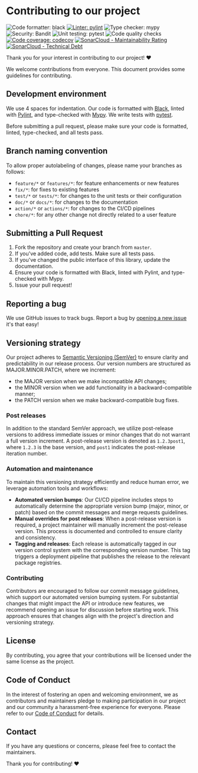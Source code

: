 <!-- Copyright 2024 - GitHub user: fredericks1982

Licensed under the Apache License, Version 2.0 (the "License");
you may not use this file except in compliance with the License.
You may obtain a copy of the License at

    http://www.apache.org/licenses/LICENSE-2.0

Unless required by applicable law or agreed to in writing, software
distributed under the License is distributed on an "AS IS" BASIS,
WITHOUT WARRANTIES OR CONDITIONS OF ANY KIND, either express or implied.
See the License for the specific language governing permissions and
limitations under the License.  -->

# Contributing to our project

![Code formatter: black](https://img.shields.io/badge/code%20style-black-000000.svg)
[![Linter: pylint](https://img.shields.io/badge/linting-pylint-yellowgreen)](https://github.com/pylint-dev/pylint)
![Type checker: mypy](https://img.shields.io/badge/type%20checking-mypy-yellowgreen.svg)
![Security: Bandit](https://img.shields.io/badge/security-bandit-0cc.svg)
![Unit testing: pytest](https://img.shields.io/badge/testing-pytest-0A0.svg)
![Code quality checks](https://github.com/camedomotic-unofficial/aiocamedomotic/actions/workflows/code-quality.yml/badge.svg)
[![Code coverage: codecov](https://codecov.io/gh/camedomotic-unofficial/aiocamedomotic/graph/badge.svg?token=0QSJYP7EP3)](https://codecov.io/gh/camedomotic-unofficial/aiocamedomotic)
[![SonarCloud - Maintainability Rating](https://sonarcloud.io/api/project_badges/measure?project=camedomotic-unofficial_aiocamedomotic&metric=sqale_rating)](https://sonarcloud.io/summary/new_code?id=camedomotic-unofficial_aiocamedomotic)
[![SonarCloud - Technical Debt](https://sonarcloud.io/api/project_badges/measure?project=camedomotic-unofficial_aiocamedomotic&metric=sqale_index)](https://sonarcloud.io/summary/new_code?id=camedomotic-unofficial_aiocamedomotic)

Thank you for your interest in contributing to our project! ❤️

We welcome contributions from everyone. This document provides some guidelines for contributing.

## Development environment

We use 4 spaces for indentation. Our code is formatted with [Black](https://black.readthedocs.io/en/stable/), linted with [Pylint](https://www.pylint.org/), and type-checked with [Mypy](http://mypy-lang.org/). We write tests with [pytest](https://docs.pytest.org/en/latest/).

Before submitting a pull request, please make sure your code is formatted, linted,
type-checked, and all tests pass.

## Branch naming convention

To allow proper autolabeling of changes, please name your branches as follows:

- `feature/*` or `features/*`: for feature enhancements or new features
- `fix/*`: for fixes to existing features
- `test/*` or `tests/*`: for changes to the unit tests or their configuration
- `doc/*` or `docs/*`: for changes to the documentation
- `action/*` or `actions/*`: for changes to the CI/CD pipelines
- `chore/*`: for any other change not directly related to a user feature

## Submitting a Pull Request

1. Fork the repository and create your branch from `master`.
2. If you've added code, add tests. Make sure all tests pass.
3. If you've changed the public interface of this library, update the documentation.
4. Ensure your code is formatted with Black, linted with Pylint, and type-checked with
   Mypy.
5. Issue your pull request!

## Reporting a bug

We use GitHub issues to track bugs. Report a bug by
[opening a new issue](https://github.com/camedomotic-unofficial/aiocamedomotic/issues)
it's that easy!

## Versioning strategy

Our project adheres to [Semantic Versioning (SemVer)](https://semver.org/) to ensure
clarity and predictability in our release process. Our version numbers are structured as
MAJOR.MINOR.PATCH, where we increment:

- the MAJOR version when we make incompatible API changes;
- the MINOR version when we add functionality in a backward-compatible manner;
- the PATCH version when we make backward-compatible bug fixes.

### Post releases

In addition to the standard SemVer approach, we utilize post-release versions to address
immediate issues or minor changes that do not warrant a full version increment. A
post-release version is denoted as `1.2.3post1`, where `1.2.3` is the base version, and
`post1` indicates the post-release iteration number.

### Automation and maintenance

To maintain this versioning strategy efficiently and reduce human error, we leverage
automation tools and workflows:

- **Automated version bumps**: Our CI/CD pipeline includes steps to automatically
    determine the appropriate version bump (major, minor, or patch) based on the commit
    messages and merge requests guidelines.
- **Manual overrides for post releases**: When a post-release version is required, a
    project maintainer will manually increment the post-release version. This process is
    documented and controlled to ensure clarity and consistency.
- **Tagging and releases**: Each release is automatically tagged in our version control
    system with the corresponding version number. This tag triggers a deployment
    pipeline that publishes the release to the relevant package registries.

### Contributing

Contributors are encouraged to follow our commit message guidelines, which support our
automated version bumping system. For substantial changes that might impact the API or
introduce new features, we recommend opening an issue for discussion before starting
work. This approach ensures that changes align with the project's direction and
versioning strategy.

## License

By contributing, you agree that your contributions will be licensed under the same
license as the project.

## Code of Conduct

In the interest of fostering an open and welcoming environment, we as contributors and
maintainers pledge to making participation in our project and our community a
harassment-free experience for everyone. Please refer to our
[Code of Conduct](CODE_OF_CONDUCT.md) for details.

## Contact

If you have any questions or concerns, please feel free to contact the maintainers.

Thank you for contributing! ❤️
